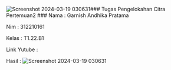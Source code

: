 ![Screenshot 2024-03-19 030631](https://github.com/Garnish16/TugasPC_Pertemuan2/assets/115474050/7b9595e6-8e2d-40a5-85d6-c4f89ab042ae)### Tugas Pengelokahan Citra Pertemuan2 ###
Nama   :  Garnish Andhika Pratama

Nim    :  312210161

Kelas  :  T1.22.B1

Link Yutube : 

Hasil   :  ![Screenshot 2024-03-19 030631](https://github.com/Garnish16/TugasPC_Pertemuan2/assets/115474050/be49e583-4e14-4b18-ba4b-38969c0617c5)

